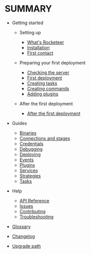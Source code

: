 # SUMMARY

- Getting started

  - Setting up

    - [What's Rocketeer](Getting-Started/I-Whats-Rocketeer.md)
    - [Installation](Getting-Started/II-Installation.md)
    - [First contact](Getting-Started/III-First-contact.md)

  - Preparing your first deployment

    - [Checking the server](Getting-Started/IV-Checking-the-server.md)
    - [First deployment](Getting-Started/V-First-deployment.md)
    - [Creating tasks](Getting-Started/VI-Creating-tasks.md)
    - [Creating commands](Getting-Started/VII-Creating-commands.md)
    - [Adding plugins](Getting-Started/VIII-Adding-plugins.md)

  - After the first deployment

    - [After the first deployment](Getting-Started/IX-After-the-first-deployment.md)

- Guides

  - [Binaries](Guides/Binaries.md)
  - [Connections and stages](Guides/Connections-and-Stages.md)
  - [Credentials](Guides/Credentials.md)
  - [Debugging](Guides/Debugging.md)
  - [Deploying](Guides/Deploying.md)
  - [Events](Guides/Events.md)
  - [Plugins](Guides/Plugins.md)
  - [Services](Guides/Services.md)
  - [Strategies](Guides/Strategies.md)
  - [Tasks](Guides/Tasks.md)

- Help

  - [API Reference](http://rocketeer.autopergamene.eu/api)
  - [Issues](https://github.com/rocketeers/rocketeer/issues)
  - [Contributing](CONTRIBUTING.md)
  - [Troubleshooting](Help/Troubleshooting.md)

- [Glossary](GLOSSARY.md)

- [Changelog](CHANGELOG.md)

- [Upgrade path](Help/Upgrade-Path.md)
